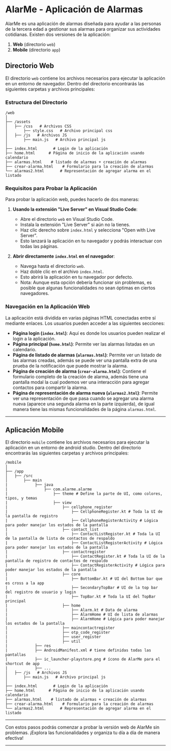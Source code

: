 
# AlarMe - Aplicación de Alarmas

AlarMe es una aplicación de alarmas diseñada para ayudar a las personas de la tercera edad a gestionar sus alarmas para organizar sus actividades cotidianas. Existen dos versiones de la aplicación:

1. **Web** (directorio `web`)
2. **Mobile** (directorio `app`)

## Directorio Web

El directorio `web` contiene los archivos necesarios para ejecutar la aplicación en un entorno de navegador. Dentro del directorio encontrarás las siguientes carpetas y archivos principales:

### Estructura del Directorio

```
/web
│
├── /assets
│   ├── /css   # Archivos CSS 
│       ├── style.css   # Archivo principal css
│   ├── /js   # Archivos JS
│       ├── main.js   # Archivo principal js
│
├── index.html       # Login de la aplicación
├── home.html      # Página de inicio de la aplicación usando calendario
├── alarmas.html    # listado de alarmas + creación de alarmas
├── crear-alarma.html    # Formulario para la creación de alarmas
└── alarmas2.html       # Representación de agregar alarma en el listado
```

### Requisitos para Probar la Aplicación

Para probar la aplicación web, puedes hacerlo de dos maneras:

1. **Usando la extensión "Live Server" en Visual Studio Code**:
    - Abre el directorio `web` en Visual Studio Code.
    - Instala la extensión "Live Server" si aún no la tienes.
    - Haz clic derecho sobre `index.html` y selecciona "Open with Live Server".
    - Esto lanzará la aplicación en tu navegador y podrás interactuar con todas las páginas.

2. **Abrir directamente `index.html` en el navegador**:
    - Navega hasta el directorio `web`.
    - Haz doble clic en el archivo `index.html`.
    - Esto abrirá la aplicación en tu navegador por defecto.
    - Nota: Aunque esta opción debería funcionar sin problemas, es posible que algunas funcionalidades no sean óptimas en ciertos navegadores.

### Navegación en la Aplicación Web

La aplicación está dividida en varias páginas HTML conectadas entre sí mediante enlaces. Los usuarios pueden acceder a las siguientes secciones:

- **Página login (`index.html`)**: Aquí es donde los usuarios pueden realizar el login a la aplicación.
- **Página principal (`home.html`)**: Permite ver las alarmas listadas en un calendario.
- **Página de listado de alarmas (`alarmas.html`)**: Permite ver un listado de las alarmas creadas, además se puede ver una pantalla extra de una prueba de la notificación que puede mostrar la alarma.
- **Página de creación de alarma (`crear-alarma.html`)**: Contiene el formulario completo de la creación de alarma, además tiene una pantalla modal la cual podemos ver una interacción para agregar contactos para compartir la alarma.
- **Página de representación de alarma nueva (`alarmas2.html`)**: Permite ver una representación de que pasa cuando se agregar una alarma nueva (aparece una segunda alarma en la parte izquierda), de igual manera tiene las mismas funcionalidades de la página `alarmas.html`.

---

## Aplicación Mobile

El directorio `mobile` contiene los archivos necesarios para ejecutar la aplicación en un entorno de android studio. Dentro del directorio encontrarás las siguientes carpetas y archivos principales:

```
/mobile
│
├── /app
│   ├── /src  
│       ├── main
|            ├── java
|                ├── com.alarme.alarme
|                    ├── theme # Define la parte de UI, como colores, tipos, y temas
|                    ├── view
|                        ├── cellphone_register
|                            ├── CellphoneRegister.kt # Toda la UI de la pantalla de registro
|                            ├── CellphoneRegisterActivity # Lógica para poder manejar los estados de la pantalla
|                        ├── contact_list
|                            ├── ContactListRegister.kt # Toda la UI de la pantalla de lista de contactos de respaldo
|                            ├── ContactListRegisterActivity # Lógica para poder manejar los estados de la pantalla
|                        ├── contactregister
|                            ├── ContactRegister.kt # Toda la UI de la pantalla de registro de contactos de respaldo
|                            ├── ContactRegisterActivity # Lógica para poder manejar los estados de la pantalla
|                        ├── core
|                            ├── BottomBar.kt # UI del Bottom bar que es cross a la app
|                            ├── SecondaryTopBar # UI de la top bar del registro de usuario y login
|                            ├── TopBar.kt # Toda la UI del TopBar principal
|                        ├── home
|                            ├── Alarm.kt # Data de alarma
|                            ├── AlarmHome # UI de lista de alarmas
|                            ├── AlarmHome # Lógica para poder manejar los estados de la pantalla
|                        ├── maincontactregister
|                        ├── otp_code_register
|                        ├── user_register
|                        ├── util
|            ├── res
|            ├── AndroidManifest.xml # tiene definidas todas las pantallas
|            ├── ic_launcher-playstore.png # ícono de AlarMe para el shortcut de app
|            ├── ...
│   ├── /js   # Archivos JS
│       ├── main.js   # Archivo principal js
│
├── index.html       # Login de la aplicación
├── home.html      # Página de inicio de la aplicación usando calendario
├── alarmas.html    # listado de alarmas + creación de alarmas
├── crear-alarma.html    # Formulario para la creación de alarmas
└── alarmas2.html       # Representación de agregar alarma en el listado
```

---

Con estos pasos podrás comenzar a probar la versión web de AlarMe sin problemas. ¡Explora las funcionalidades y organiza tu día a día de manera efectiva!

---
